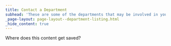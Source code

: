 ```yaml
---
title: Contact a Department
subhead: 'These are some of the departments that may be involved in your permitting process. For more detailed information, please visit each department’s page link.'
_page-layout: page-layout--department-listing.html
_hide_content: true
---
```



Where does this content get saved?